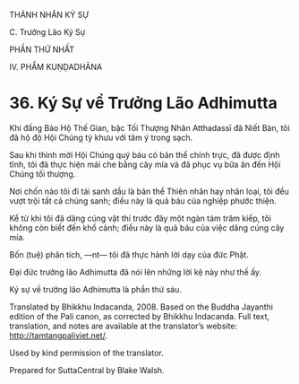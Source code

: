 THÁNH NHÂN KÝ SỰ

C. Trưởng Lão Ký Sự

PHẦN THỨ NHẤT

IV. PHẨM KUṆḌADHĀNA

# 36\. Ký Sự về Trưởng Lão Adhimutta

Khi đấng Bảo Hộ Thế Gian, bậc Tối Thượng Nhân Atthadassī đã Niết Bàn, tôi đã hộ độ Hội Chúng tỳ khưu với tâm ý trong sạch.

Sau khi thỉnh mời Hội Chúng quý báu có bản thể chính trực, đã được định tĩnh, tôi đã thực hiện mái che bằng cây mía và đã phục vụ bữa ăn đến Hội Chúng tối thượng.

Nơi chốn nào tôi đi tái sanh dầu là bản thể Thiên nhân hay nhân loại, tôi đều vượt trội tất cả chúng sanh; điều này là quả báu của nghiệp phước thiện.

Kể từ khi tôi đã dâng cúng vật thí trước đây một ngàn tám trăm kiếp, tôi không còn biết đến khổ cảnh; điều này là quả báu của việc dâng cúng cây mía.

Bốn (tuệ) phân tích, ―nt― tôi đã thực hành lời dạy của đức Phật.

Đại đức trưởng lão Adhimutta đã nói lên những lời kệ này như thế ấy.

Ký sự về trưởng lão Adhimutta là phần thứ sáu.

Translated by Bhikkhu Indacanda, 2008. Based on the Buddha Jayanthi edition of the Pali canon, as corrected by Bhikkhu Indacanda. Full text, translation, and notes are available at the translator’s website: http://tamtangpaliviet.net/.

Used by kind permission of the translator.

Prepared for SuttaCentral by Blake Walsh.